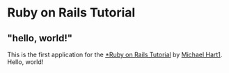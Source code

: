 # Ruby on Rails Tutorial

## "hello, world!"

This is the first application for the
[*Ruby on Rails Tutorial](https://www.railstutorial.org/)
by [Michael Hart1](https://www.michaelhart1.com/). Hello, world!